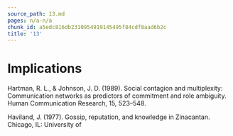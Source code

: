 ```yaml
---
source_path: 13.md
pages: n/a-n/a
chunk_id: a5edc816db2310954919145495f84cdf8aad6b2c
title: '13'
---
```

# Implications

Hartman, R. L., & Johnson, J. D. (1989). Social contagion and multiplexity: Communication networks as predictors of commitment and role ambiguity. Human Communication Research, 15, 523–548.

Haviland, J. (1977). Gossip, reputation, and knowledge in Zinacantan. Chicago, IL: University of
